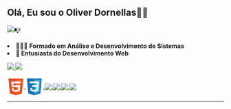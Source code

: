 <h2>Olá, Eu sou o Oliver Dornellas👋🏽</h2>
<a href = "mailto:oliverdornellas20@gmail.com
"><img src="https://img.shields.io/badge/-Gmail-%23333?style=for-the-badge&logo=gmail&logoColor=white" target="_blank"></a>📭
<p>
<li>👨🏽‍💻 <strong>Formado em Análise e Desenvolvimento de Sistemas
<li>🌱 Entusiasta do Desenvolvimento Web
 
  
  <p>
  
  <div align="">
  <a href="https://github.com/oliverdornellas">
  <img height="165em" src="https://github-readme-stats.vercel.app/api?username=oliverdornellas&show_icons=true&theme=blue-green&include_all_commits=true&count_private=true"/>
  <img height="155em" src="https://github-readme-stats.vercel.app/api/top-langs/?username=oliverdornellas&layout=compact&langs_count=7&theme=blue-green"/>
</div>
    
<div style="display: inline_block"><br>
   <img align="center" alt="oliver-HTML" height="40" width="40" src="https://raw.githubusercontent.com/devicons/devicon/master/icons/html5/html5-original.svg">
  <img align="center" alt="oliver-CSS" height="40" width="40" src="https://raw.githubusercontent.com/devicons/devicon/master/icons/css3/css3-original.svg">
  <img align="center" height="42" widht="40" src="https://cdn.jsdelivr.net/gh/devicons/devicon/icons/javascript/javascript-original.svg" />
  <img align="center" height="60" widht="40" src="https://cdn.jsdelivr.net/gh/devicons/devicon/icons/mysql/mysql-plain-wordmark.svg" />
  <img align="center" height="70" widht="50" src="https://cdn.jsdelivr.net/gh/devicons/devicon/icons/nodejs/nodejs-original-wordmark.svg" />
  <img align="center" height="70" widht="50" src="https://cdn.jsdelivr.net/gh/devicons/devicon/icons/webpack/webpack-original-wordmark.svg" />

          
          
  
    
          

    
</div>
    <hr>
